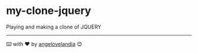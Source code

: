 # my-clone-jquery
Playing and making a clone of JQUERY

---
⌨️ with ❤️ by [angelovelandia](https://github.com/angelovelandia) 😊
